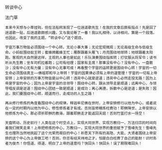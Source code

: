 转谈中心

法门草


    本来今天想与小草挂钩，但在法船网发现了一位逍遥歌先生！在我的文章后颇有指点！先是回了逍遥歌一贴，后逍遥歌颇感兴趣，又与我论晰了一番！我以礼相待，以诗相问，算是一个段落。也因此，改变了我的主题，“转谈中心”这个题目。

    宇宙万事万物皆必须围绕一个中心转。无论小事大事；无论宏观微观；无论高级生命与低级生命。小蚂蚁围绕蚁王转；蜜蜂拥戴蜂王忙；雁群跟着头雁飞；月亮围绕地球转；地球跟着太阳跑。客观的大自然是这样，主观的人事也是如此！乐队演奏围绕指挥转；打仗服从将军令；读书听从先生教；坐车司机拉着跑；公司有经理；国家有主席！那事没有中心？没有中心，一盘散沙；没有中心无有力量；没有中心无事可成！再看整个宇宙的运转更是围绕中心转！宇宙的一切生命必须围绕真主——佛祖耶和华上帝转！宇宙的因果律必须有上帝的道管理！宇宙的一切有上帝安排；上帝安排的万事万物皆是以中心转！违背中心就是逆道；违背中心必然走投无路！因为上帝是宇宙的中心；因为上帝是宇宙的总领导！围绕中心转，跟从领导走是顺道；远离中心，与领导唱反调是逆道！围绕中心团结一致是顺道；是成功；离心离德，拆散中心是逆道；是失败！因此，我们要围绕中心转，顺道而行，走成功的人生之路！

    再从修行修炼的角度看围绕中心的规律。释迦牟尼佛在世时，上帝安排修行以他为中心，或者说在一定的时期内以他为中心，修性修炼者才有成。否则盲修瞎炼枉费功！耶稣降世，上帝安排以他修炼为中心，那必须听耶稣的教诲，跟着耶稣走才能返回天庭！否则竹篮打水一场空！

    天盘转动，历史前行！人类在这个时空点上，实现大同世界、实现万教归一、万法归宗的时间向着我们微笑走来！上帝把修炼的中心，万教归一，实现大同世界的重担赋予了雪峰先生！雪峰先生也理所当然地挑起了这个光荣而艰巨的中心！祈愿天下所有的高隐、大能、大贤者围绕上帝安排的这个中心为上帝做工吧！否则，你总有经天纬地之才，怕是白白枉费了自己的能耐！识时务者为俊杰！你悟道、得道、明白了上帝的道意吗？快回头！快回头！误了期限难回头！



